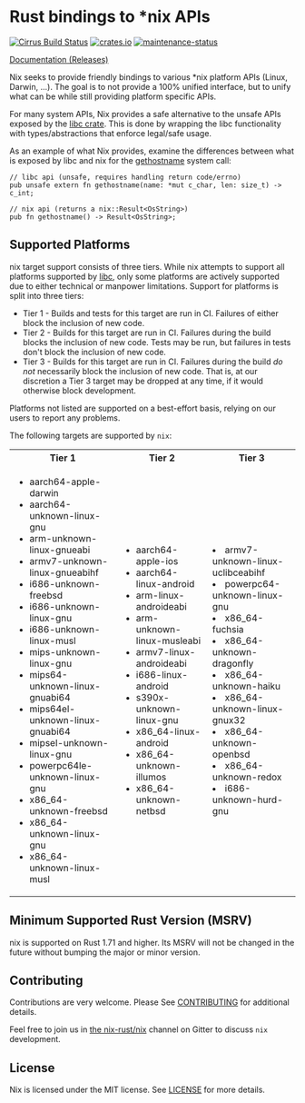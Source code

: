 # Rust bindings to *nix APIs

[![Cirrus Build Status](https://api.cirrus-ci.com/github/nix-rust/nix.svg)](https://cirrus-ci.com/github/nix-rust/nix)
[![crates.io](https://img.shields.io/crates/v/nix.svg)](https://crates.io/crates/nix)
[![maintenance-status](https://img.shields.io/badge/maintenance-looking--for--maintainer-orange.svg)](https://github.com/nix-rust/nix/issues/2132)

[Documentation (Releases)](https://docs.rs/nix/)

Nix seeks to provide friendly bindings to various *nix platform APIs (Linux, Darwin,
...). The goal is to not provide a 100% unified interface, but to unify
what can be while still providing platform specific APIs.

For many system APIs, Nix provides a safe alternative to the unsafe APIs
exposed by the [libc crate](https://github.com/rust-lang/libc).  This is done by
wrapping the libc functionality with types/abstractions that enforce legal/safe
usage.


As an example of what Nix provides, examine the differences between what is
exposed by libc and nix for the
[gethostname](https://man7.org/linux/man-pages/man2/gethostname.2.html) system
call:

```rust,ignore
// libc api (unsafe, requires handling return code/errno)
pub unsafe extern fn gethostname(name: *mut c_char, len: size_t) -> c_int;

// nix api (returns a nix::Result<OsString>)
pub fn gethostname() -> Result<OsString>;
```

## Supported Platforms

nix target support consists of three tiers. While nix attempts to support all
platforms supported by [libc](https://github.com/rust-lang/libc), only some
platforms are actively supported due to either technical or manpower
limitations. Support for platforms is split into three tiers:

  * Tier 1 - Builds and tests for this target are run in CI. Failures of either
             block the inclusion of new code.
  * Tier 2 - Builds for this target are run in CI. Failures during the build
             blocks the inclusion of new code. Tests may be run, but failures
             in tests don't block the inclusion of new code.
  * Tier 3 - Builds for this target are run in CI. Failures during the build
             *do not* necessarily block the inclusion of new code.  That is, at
             our discretion a Tier 3 target may be dropped at any time, if it
             would otherwise block development.

Platforms not listed are supported on a best-effort basis, relying on our users
to report any problems.

The following targets are supported by `nix`:

<table>
 <tr>
  <th>Tier 1</th>
  <th>Tier 2</th>
  <th>Tier 3</th>
 </tr>
 <tr>
  <td>
   <ul>
    <li>aarch64-apple-darwin</li>
    <li>aarch64-unknown-linux-gnu</li>
    <li>arm-unknown-linux-gnueabi</li>
    <li>armv7-unknown-linux-gnueabihf</li>
    <li>i686-unknown-freebsd</li>
    <li>i686-unknown-linux-gnu</li>
    <li>i686-unknown-linux-musl</li>
    <li>mips-unknown-linux-gnu</li>
    <li>mips64-unknown-linux-gnuabi64</li>
    <li>mips64el-unknown-linux-gnuabi64</li>
    <li>mipsel-unknown-linux-gnu</li>
    <li>powerpc64le-unknown-linux-gnu</li>
    <li>x86_64-unknown-freebsd</li>
    <li>x86_64-unknown-linux-gnu</li>
    <li>x86_64-unknown-linux-musl</li>
   </ul>
  </td>
  <td>
   <ul>
    <li>aarch64-apple-ios</li>
    <li>aarch64-linux-android</li>
    <li>arm-linux-androideabi</li>
    <li>arm-unknown-linux-musleabi</li>
    <li>armv7-linux-androideabi</li>
    <li>i686-linux-android</li>
    <li>s390x-unknown-linux-gnu</li>
    <li>x86_64-linux-android</li>
    <li>x86_64-unknown-illumos</li>
    <li>x86_64-unknown-netbsd</li>
   </td>
   <td>
    <li>armv7-unknown-linux-uclibceabihf</li>
    <li>powerpc64-unknown-linux-gnu</li>
    <li>x86_64-fuchsia</li>
    <li>x86_64-unknown-dragonfly</li>
    <li>x86_64-unknown-haiku</li>
    <li>x86_64-unknown-linux-gnux32</li>
    <li>x86_64-unknown-openbsd</li>
    <li>x86_64-unknown-redox</li>
    <li>i686-unknown-hurd-gnu</li>
   </td>
  </tr>
</table>

## Minimum Supported Rust Version (MSRV)

nix is supported on Rust 1.71 and higher.  Its MSRV will not be
changed in the future without bumping the major or minor version.

## Contributing

Contributions are very welcome.  Please See [CONTRIBUTING](CONTRIBUTING.md) for
additional details.

Feel free to join us in [the nix-rust/nix](https://gitter.im/nix-rust/nix) channel on Gitter to
discuss `nix` development.

## License

Nix is licensed under the MIT license.  See [LICENSE](LICENSE) for more details.
